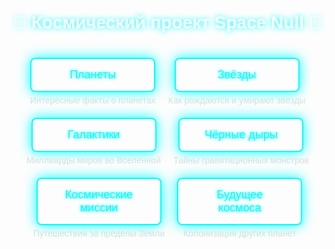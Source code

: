 <!DOCTYPE html>
<html lang="ru">
<head>
<meta charset="UTF-8">
<meta name="viewport" content="width=device-width, initial-scale=1.0">
<title>Space Null</title>
<style>
    body {
        margin: 0;
        font-family: Arial, sans-serif;
        text-align: center;
        color: white;
        background: url('https://www.nasa.gov/wp-content/uploads/2023/03/hs-2015-02-a-xlarge_web.jpg') no-repeat center center fixed;
        background-size: cover;
    }
    h1 {
        margin-top: 20px;
        text-shadow: 0 0 10px #0ff;
    }
    .button-container {
        display: flex;
        flex-wrap: wrap;
        justify-content: center;
        gap: 20px;
        margin-top: 40px;
    }
    .neon-button {
        background: transparent;
        border: 2px solid #0ff;
        color: #0ff;
        padding: 15px 25px;
        font-size: 18px;
        cursor: pointer;
        border-radius: 8px;
        text-shadow: 0 0 5px #0ff;
        box-shadow: 0 0 20px #0ff;
        transition: 0.3s;
        width: 200px;
    }
    .neon-button:hover {
        background: rgba(0, 255, 255, 0.1);
        box-shadow: 0 0 30px #0ff;
    }
    .description {
        font-size: 14px;
        margin-top: 5px;
        color: #ddd;
    }
    .presentation {
        display: none;
        margin-top: 30px;
        padding: 20px;
        background: rgba(0, 0, 0, 0.7);
        border-radius: 10px;
        width: 80%;
        margin-left: auto;
        margin-right: auto;
        box-shadow: 0 0 20px #0ff;
    }
</style>
</head>
<body>

<h1>🌌 Космический проект Space Null 🌌</h1>

<div class="button-container">
    <div>
        <button class="neon-button" onclick="showPresentation(1)">Планеты</button>
        <div class="description">Интересные факты о планетах</div>
    </div>
    <div>
        <button class="neon-button" onclick="showPresentation(2)">Звёзды</button>
        <div class="description">Как рождаются и умирают звёзды</div>
    </div>
    <div>
        <button class="neon-button" onclick="showPresentation(3)">Галактики</button>
        <div class="description">Миллиарды миров во Вселенной</div>
    </div>
    <div>
        <button class="neon-button" onclick="showPresentation(4)">Чёрные дыры</button>
        <div class="description">Тайны гравитационных монстров</div>
    </div>
    <div>
        <button class="neon-button" onclick="showPresentation(5)">Космические миссии</button>
        <div class="description">Путешествия за пределы Земли</div>
    </div>
    <div>
        <button class="neon-button" onclick="showPresentation(6)">Будущее космоса</button>
        <div class="description">Колонизация других планет</div>
    </div>
</div>

<div id="presentation" class="presentation"></div>

<script>
    const presentations = {
        1: "<h2>Планеты</h2><p>В нашей Солнечной системе 8 планет, каждая уникальна. Например, Юпитер — самый большой, а Венера вращается в обратную сторону.</p>",
        2: "<h2>Звёзды</h2><p>Звёзды рождаются из облаков газа и пыли. Когда топливо заканчивается, они могут взрываться как сверхновые.</p>",
        3: "<h2>Галактики</h2><p>Галактики содержат миллиарды звёзд. Наша галактика — Млечный Путь, но есть и другие, например, Андромеда.</p>",
        4: "<h2>Чёрные дыры</h2><p>Это объекты с гравитацией настолько сильной, что даже свет не может вырваться. Они формируются после гибели массивных звёзд.</p>",
        5: "<h2>Космические миссии</h2><p>От «Аполлона-11» до марсохода Perseverance — люди уже много раз исследовали космос и продолжают открывать новое.</p>",
        6: "<h2>Будущее космоса</h2><p>Учёные планируют колонизацию Луны и Марса. Возможно, в будущем люди будут жить за пределами Земли.</p>"
    };

    function showPresentation(id) {
        const block = document.getElementById('presentation');
        block.innerHTML = presentations[id];
        block.style.display = 'block';
    }
</script>

</body>
</html>
